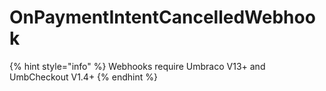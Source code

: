 # OnPaymentIntentCancelledWebhook

{% hint style="info" %}
Webhooks require Umbraco V13+ and UmbCheckout V1.4+
{% endhint %}
